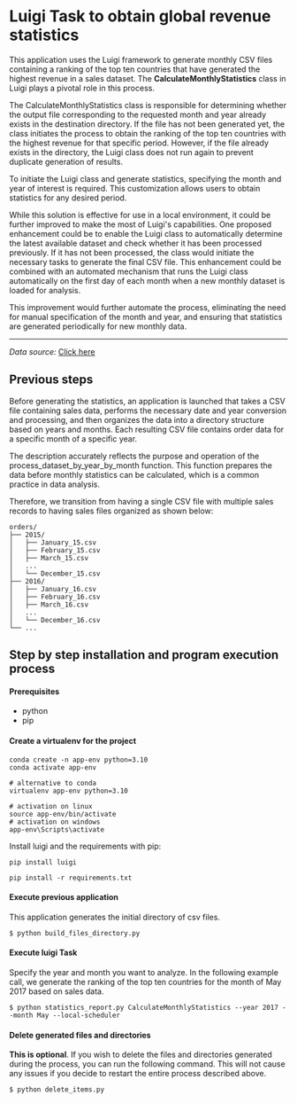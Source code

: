 # Luigi Task to obtain global revenue statistics

This application uses the Luigi framework to generate monthly CSV files containing a ranking of the top ten countries that have generated the highest revenue in a sales dataset. The **CalculateMonthlyStatistics** class in Luigi plays a pivotal role in this process.

The CalculateMonthlyStatistics class is responsible for determining whether the output file corresponding to the requested month and year already exists in the destination directory. If the file has not been generated yet, the class initiates the process to obtain the ranking of the top ten countries with the highest revenue for that specific period. However, if the file already exists in the directory, the Luigi class does not run again to prevent duplicate generation of results.

To initiate the Luigi class and generate statistics, specifying the month and year of interest is required. This customization allows users to obtain statistics for any desired period.

While this solution is effective for use in a local environment, it could be further improved to make the most of Luigi's capabilities. One proposed enhancement could be to enable the Luigi class to automatically determine the latest available dataset and check whether it has been processed previously. If it has not been processed, the class would initiate the necessary tasks to generate the final CSV file. This enhancement could be combined with an automated mechanism that runs the Luigi class automatically on the first day of each month when a new monthly dataset is loaded for analysis.

This improvement would further automate the process, eliminating the need for manual specification of the month and year, and ensuring that statistics are generated periodically for new monthly data.

---
*Data source:* [Click here](https://www.kaggle.com/datasets/annakhew/sample-country-sales-dataset?resource=download)

## Previous steps

Before generating the statistics, an application is launched that takes a CSV file containing sales data, performs the necessary date and year conversion and processing, and then organizes the data into a directory structure based on years and months. Each resulting CSV file contains order data for a specific month of a specific year.

The description accurately reflects the purpose and operation of the process_dataset_by_year_by_month function. This function prepares the data before monthly statistics can be calculated, which is a common practice in data analysis.

Therefore, we transition from having a single CSV file with multiple sales records to having sales files organized as shown below:

```
orders/
├── 2015/
│   ├── January_15.csv
│   ├── February_15.csv
│   ├── March_15.csv
│   ...
│   └── December_15.csv
├── 2016/
│   ├── January_16.csv
│   ├── February_16.csv
│   ├── March_16.csv
│   ...
│   └── December_16.csv
└── ...

```


## Step by step installation and program execution process

#### Prerequisites

- python
- pip


#### Create a virtualenv for the project

```
conda create -n app-env python=3.10
conda activate app-env

# alternative to conda
virtualenv app-env python=3.10

# activation on linux
source app-env/bin/activate
# activation on windows
app-env\Scripts\activate

```

Install luigi and the requirements with pip:

```
pip install luigi

pip install -r requirements.txt

```


#### Execute previous application

This application generates the initial directory of csv files.

```
$ python build_files_directory.py
```


#### Execute luigi Task

Specify the year and month you want to analyze. In the following example call, we generate the ranking of the top ten countries for the month of May 2017 based on sales data.

```
$ python statistics_report.py CalculateMonthlyStatistics --year 2017 --month May --local-scheduler
```


#### Delete generated files and directories

**This is optional**. If you wish to delete the files and directories generated during the process, you can run the following command. This will not cause any issues if you decide to restart the entire process described above.

```
$ python delete_items.py
```
